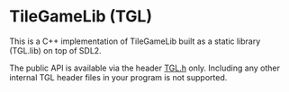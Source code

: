 # TileGameLib (TGL)

This is a C++ implementation of TileGameLib built as a static library (TGL.lib) on top of SDL2.

The public API is available via the header [TGL.h](https://github.com/FernandoAiresCastello/TileGameToolkit/blob/master/TileGameLibC/TGL/TGL.h) only. Including any other internal TGL header files in your program is not supported.
